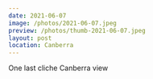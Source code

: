```yaml
---
date: 2021-06-07
image: /photos/2021-06-07.jpeg
preview: /photos/thumb-2021-06-07.jpeg
layout: post
location: Canberra
---
```


One last cliche Canberra view
